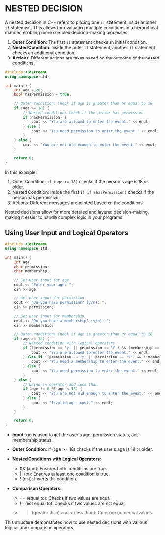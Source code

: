 # NESTED DECISION
A nested decision in C++ refers to placing one `if` statement inside another `if` statement. This allows for evaluating multiple conditions in a hierarchical manner, enabling more complex decision-making processes.

1. **Outer Condition**: The first `if` statement checks an initial condition.
2. **Nested Condition**: Inside the outer `if` statement, another `if` statement checks an additional condition.
3. **Actions**: Different actions are taken based on the outcome of the nested conditions.

```cpp
#include <iostream>
using namespace std;

int main() {
    int age = 20;
    bool hasPermission = true;

    // Outer condition: Check if age is greater than or equal to 18
    if (age >= 18) {
        // Nested condition: Check if the person has permission
        if (hasPermission) {
            cout << "You are allowed to enter the event." << endl;
        } else {
            cout << "You need permission to enter the event." << endl;
        }
    } else {
        cout << "You are not old enough to enter the event." << endl;
    }

    return 0;
}
```
In this example:
1. Outer Condition: `if (age >= 18)` checks if the person's age is 18 or older.
2. Nested Condition: Inside the first `if`, `if (hasPermission)` checks if the person has permission.
3. Actions: Different messages are printed based on the conditions.

Nested decisions allow for more detailed and layered decision-making, making it easier to handle complex logic in your programs.

## Using User Input and Logical Operators
```cpp
#include <iostream>
using namespace std;

int main() {
    int age;
    char permission;
    char membership;

    // Get user input for age
    cout << "Enter your age: ";
    cin >> age;

    // Get user input for permission
    cout << "Do you have permission? (y/n): ";
    cin >> permission;

    // Get user input for membership
    cout << "Do you have a membership? (y/n): ";
    cin >> membership;

    // Outer condition: Check if age is greater than or equal to 18
    if (age >= 18) {
        // Nested condition with logical operators
        if ((permission == 'y' || permission == 'Y') && (membership == 'y' || membership == 'Y')) {
            cout << "You are allowed to enter the event." << endl;
        } else if ((permission == 'y' || permission == 'Y') && !(membership == 'y' || membership == 'Y')) {
            cout << "You need a membership to enter the event." << endl;
        } else {
            cout << "You need permission to enter the event." << endl;
        }
    } else {
        // Using != operator and less than
        if (age != 0 && age < 18) {
            cout << "You are not old enough to enter the event." << endl;
        } else {
            cout << "Invalid age input." << endl;
        }
    }

    return 0;
}
```
- **Input**: cin is used to get the user's age, permission status, and membership status.
- **Outer Condition**: if (age >= 18) checks if the user's age is 18 or older.
- **Nested Conditions with Logical Operators**:
    - && (and): Ensures both conditions are true.
    - || (or): Ensures at least one condition is true.
    - ! (not): Inverts the condition.

- **Comparison Operators**:
    - == (equal to): Checks if two values are equal.
    - != (not equal to): Checks if two values are not equal.
    - > (greater than) and < (less than): Compare numerical values.

This structure demonstrates how to use nested decisions with various logical and comparison operators.
